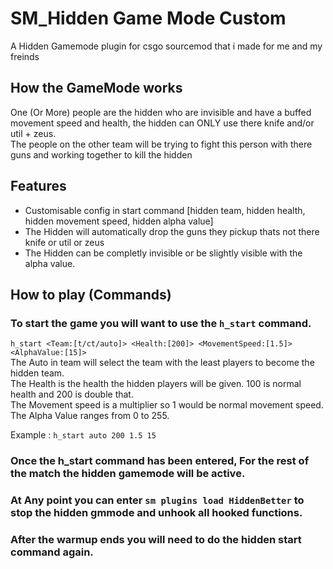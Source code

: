 # SM_Hidden Game Mode Custom
A Hidden Gamemode plugin for csgo sourcemod that i made for me and my freinds

## How the GameMode works
One (Or More) people are the hidden who are invisible and have a buffed movement speed and health, the hidden can ONLY use there knife and/or util + zeus.   
The people on the other team will be trying to fight this person with there guns and working together to kill the hidden

## Features
- Customisable config in start command [hidden team, hidden health, hidden movement speed, hidden alpha value]
- The Hidden will automatically drop the guns they pickup thats not there knife or util or zeus
- The Hidden can be completly invisible or be slightly visible with the alpha value.

## How to play (Commands)

### To start the game you will want to use the `h_start` command.    
`h_start <Team:[t/ct/auto]> <Health:[200]> <MovementSpeed:[1.5]> <AlphaValue:[15]>`  
The Auto in team will select the team with the least players to become the hidden team.   
The Health is the health the hidden players will be given. 100 is normal health and 200 is double that.   
The Movement speed is a multiplier so 1 would be normal movement speed.   
The Alpha Value ranges from 0 to 255.   

Example : `h_start auto 200 1.5 15`

### Once the h_start command has been entered, For the rest of the match the hidden gamemode will be active.
### At Any point you can enter `sm plugins load HiddenBetter` to stop the hidden gmmode and unhook all hooked functions.
### After the warmup ends you will need to do the hidden start command again.
